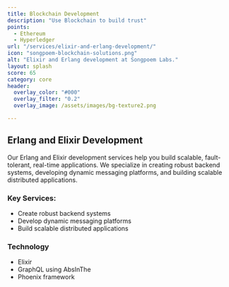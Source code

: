 ```yaml
---
title: Blockchain Development
description: "Use Blockchain to build trust"
points:
  - Ethereum
  - Hyperledger
url: "/services/elixir-and-erlang-development/"
icon: "songpoem-blockchain-solutions.png"
alt: "Elixir and Erlang development at Songpoem Labs."
layout: splash
score: 65
category: core
header:
  overlay_color: "#000"
  overlay_filter: "0.2"
  overlay_image: /assets/images/bg-texture2.png

---
```

## Erlang and Elixir Development

Our Erlang and Elixir development services help you build scalable, fault-tolerant, real-time applications. We specialize in creating robust backend systems, developing dynamic messaging platforms, and building scalable distributed applications.

### Key Services:
- Create robust backend systems
- Develop dynamic messaging platforms
- Build scalable distributed applications

### Technology
- Elixir
- GraphQL using AbsInThe
- Phoenix framework